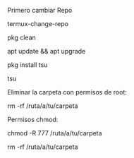 Primero cambiar Repo

termux-change-repo

pkg clean

apt update && apt upgrade

pkg install tsu

tsu

Eliminar la carpeta con permisos de root:

rm -rf /ruta/a/tu/carpeta

Permisos chmod:

chmod -R 777 /ruta/a/tu/carpeta


rm -rf /ruta/a/tu/carpeta
